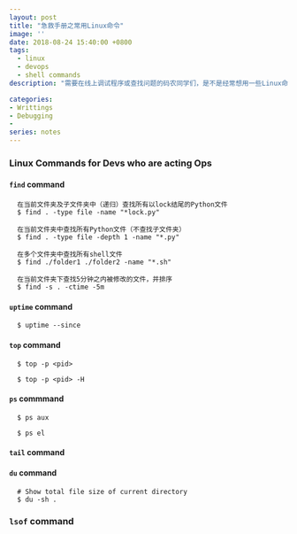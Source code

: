 ```yaml
---
layout: post
title: "急救手册之常用Linux命令"
image: ''
date: 2018-08-24 15:40:00 +0800
tags: 
  - linux 
  - devops 
  - shell commands
description: "需要在线上调试程序或查找问题的码农同学们，是不是经常想用一些Linux命令却记不清，看man pages或google又嫌太费时间？这个帖子就是你的急效救心丸"

categories:
- Writtings
- Debugging
- 
series: notes
---
```


### Linux Commands for Devs who are acting Ops 

#### `find` command
```
  在当前文件夹及子文件夹中（递归）查找所有以lock结尾的Python文件
  $ find . -type file -name "*lock.py"
  
  在当前文件夹中查找所有Python文件（不查找子文件夹）
  $ find . -type file -depth 1 -name "*.py"
  
  在多个文件夹中查找所有shell文件
  $ find ./folder1 ./folder2 -name "*.sh"
  
  在当前文件夹下查找5分钟之内被修改的文件，并排序
  $ find -s . -ctime -5m
```

#### `uptime` command

```
  $ uptime --since
```

#### `top` command

```
  $ top -p <pid>
```
```
  $ top -p <pid> -H
```

#### `ps` commmand

```
  $ ps aux
```
```
  $ ps el
```  

#### `tail` command

#### `du` command


```
  # Show total file size of current directory
  $ du -sh .
```

### `lsof` command

